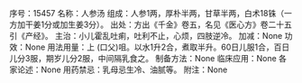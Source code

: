 序号：15457
名称：人参汤
组成：人参1两，厚朴半两，甘草半两，白术18铢（一方加干姜1分或加生姜3分）。
出处：方出《千金》卷五，名见《医心方》卷二十五引《产经》。
主治：小儿霍乱吐痢，吐利不止，心烦，四肢逆冷。
加减：None
功效：None
用法用量：上 (口父)咀。以水1升2合，煮取半升。60日儿服1合，百日儿分3服，期岁儿分2服，中间隔乳食之。
制备方法：None
临床应用：None
各家论述：None
用药禁忌：乳母忌生冷、油腻等。
附注：None
